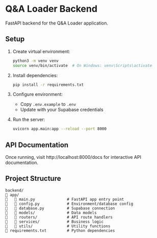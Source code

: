 # Q&A Loader Backend

FastAPI backend for the Q&A Loader application.

## Setup

1. Create virtual environment:
   ```bash
   python3 -m venv venv
   source venv/bin/activate  # On Windows: venv\Scripts\activate
   ```

2. Install dependencies:
   ```bash
   pip install -r requirements.txt
   ```

3. Configure environment:
   - Copy `.env.example` to `.env`
   - Update with your Supabase credentials

4. Run the server:
   ```bash
   uvicorn app.main:app --reload --port 8000
   ```

## API Documentation

Once running, visit http://localhost:8000/docs for interactive API documentation.

## Project Structure

```
backend/
   app/
      main.py              # FastAPI app entry point
      config.py            # Environment/database config
      database.py          # Supabase connection
      models/              # Data models
      routers/             # API route handlers
      services/            # Business logic
      utils/               # Utility functions
   requirements.txt         # Python dependencies
```